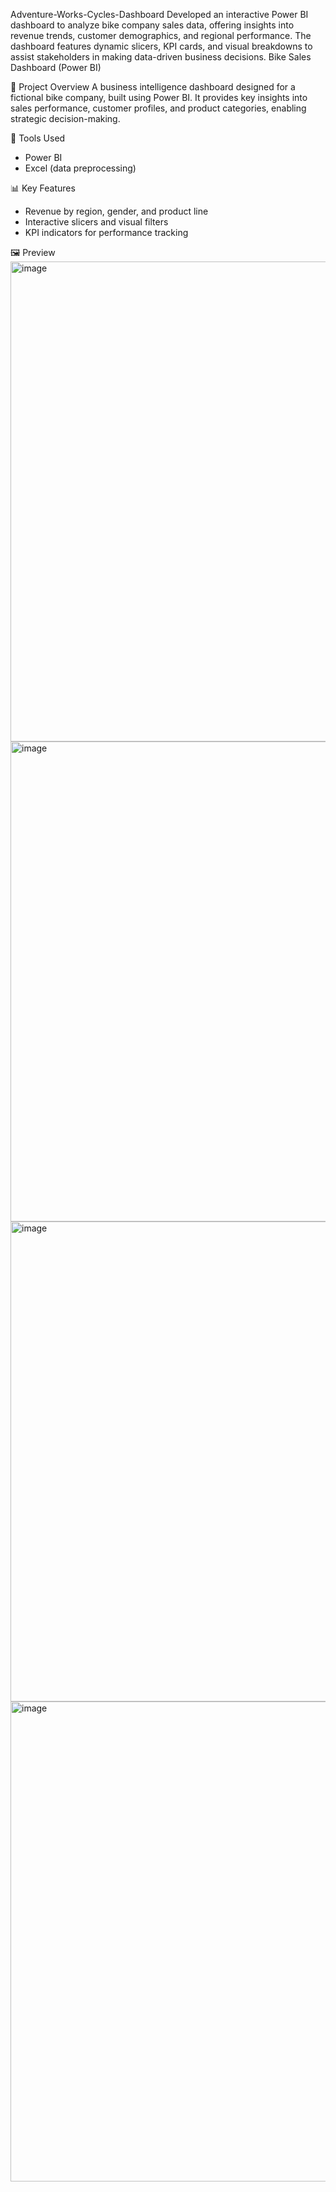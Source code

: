  Adventure-Works-Cycles-Dashboard
Developed an interactive Power BI dashboard to analyze bike company sales data, offering insights into revenue trends, customer demographics, and regional performance. The dashboard features dynamic slicers, KPI cards, and visual breakdowns to assist stakeholders in making data-driven business decisions.
Bike Sales Dashboard (Power BI)

 📌 Project Overview
A business intelligence dashboard designed for a fictional bike company, built using Power BI. It provides key insights into sales performance, customer profiles, and product categories, enabling strategic decision-making.

 🔧 Tools Used
- Power BI
- Excel (data preprocessing)

 📊 Key Features
- Revenue by region, gender, and product line
- Interactive slicers and visual filters
- KPI indicators for performance tracking

 🖼️ Preview
<img width="1366" height="768" alt="image" src="https://github.com/user-attachments/assets/4efcd479-c2f2-4138-9976-ef35e11e3aa3" />
<img width="1366" height="768" alt="image" src="https://github.com/user-attachments/assets/52ac3f94-fe28-4620-af09-b9db4a7834b4" />
<img width="1366" height="768" alt="image" src="https://github.com/user-attachments/assets/92f88789-f7c1-48ef-bd5f-7019307a0275" />
<img width="1366" height="768" alt="image" src="https://github.com/user-attachments/assets/fbee18b3-94cf-4b49-9069-344e5c4a8d49" />



